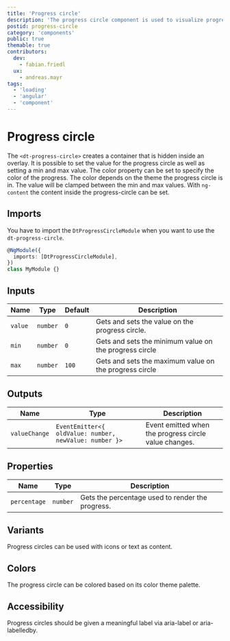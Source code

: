 ```yaml
---
title: 'Progress circle'
description: 'The progress circle component is used to visualize progress.'
postid: progress-circle
category: 'components'
public: true
themable: true
contributors:
  dev:
    - fabian.friedl
  ux:
    - andreas.mayr
tags:
  - 'loading'
  - 'angular'
  - 'component'
---
```


# Progress circle

The `<dt-progress-circle>` creates a container that is hidden inside an overlay.
It is possible to set the value for the progress circle as well as setting a min
and max value. The color property can be set to specify the color of the
progress. The color depends on the theme the progress circle is in. The value
will be clamped between the min and max values. With `ng-content` the content
inside the progress-circle can be set.

<docs-source-example example="ProgressCircleDefaultExample"></docs-source-example>

## Imports

You have to import the `DtProgressCircleModule` when you want to use the
`dt-progress-circle`.

```typescript
@NgModule({
  imports: [DtProgressCircleModule],
})
class MyModule {}
```

## Inputs

| Name    | Type     | Default | Description                                            |
| ------- | -------- | ------- | ------------------------------------------------------ |
| `value` | `number` | `0`     | Gets and sets the value on the progress circle.        |
| `min`   | `number` | `0`     | Gets and sets the minimum value on the progress circle |
| `max`   | `number` | `100`   | Gets and sets the maximum value on the progress circle |

## Outputs

| Name          | Type                                                   | Description                                           |
| ------------- | ------------------------------------------------------ | ----------------------------------------------------- |
| `valueChange` | `EventEmitter<{ oldValue: number, newValue: number }>` | Event emitted when the progress circle value changes. |

<docs-source-example example="ProgressCircleChangeExample"></docs-source-example>

## Properties

| Name         | Type     | Description                                      |
| ------------ | -------- | ------------------------------------------------ |
| `percentage` | `number` | Gets the percentage used to render the progress. |

## Variants

Progress circles can be used with icons or text as content.

<docs-source-example example="ProgressCircleWithIconExample"></docs-source-example>

<docs-source-example example="ProgressCircleWithTextExample"></docs-source-example>

## Colors

The progress circle can be colored based on its color theme palette.

<docs-source-example example="ProgressCircleWithColorExample"></docs-source-example>

## Accessibility

Progress circles should be given a meaningful label via aria-label or
aria-labelledby.

